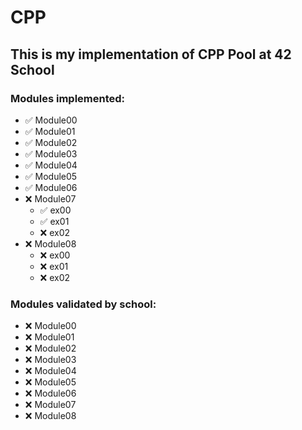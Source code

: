 # CPP
## This is my implementation of CPP Pool at 42 School

### Modules implemented:
- ✅ Module00
- ✅ Module01
- ✅ Module02
- ✅ Module03
- ✅ Module04
- ✅ Module05
- ✅ Module06
- ❌ Module07
  - ✅ ex00
  - ✅ ex01
  - ❌ ex02
- ❌ Module08
  - ❌ ex00
  - ❌ ex01
  - ❌ ex02

### Modules validated by school:
- ❌ Module00
- ❌ Module01
- ❌ Module02
- ❌ Module03
- ❌ Module04
- ❌ Module05
- ❌ Module06
- ❌ Module07
- ❌ Module08
